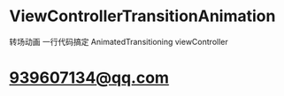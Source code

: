 # ViewControllerTransitionAnimation
转场动画  一行代码搞定 AnimatedTransitioning viewController 
# 939607134@qq.com
